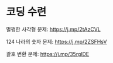 # 코딩 수련

멀쩡한 사각형 문제: <https://j.mp/2tAzCVL>

124 나라의 숫자 문제: <https://j.mp/2ZSFHsV>

괄호 변환 문제: <https://j.mp/35rglDE>
